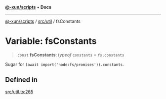 [**@-xun/scripts**](../../../README.md) • **Docs**

***

[@-xun/scripts](../../../README.md) / [src/util](../README.md) / fsConstants

# Variable: fsConstants

> `const` **fsConstants**: *typeof* `constants` = `fs.constants`

Sugar for `(await import('node:fs/promises')).constants`.

## Defined in

[src/util.ts:265](https://github.com/Xunnamius/xscripts/blob/c4bd6059488244ad158454492e5cfe3fcc65a457/src/util.ts#L265)
